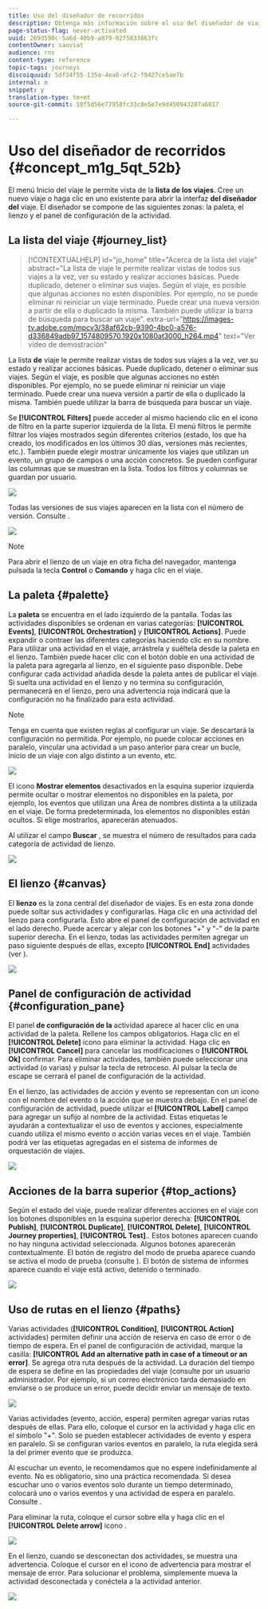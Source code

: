 ```yaml
---
title: Uso del diseñador de recorridos
description: Obtenga más información sobre el uso del diseñador de viajes
page-status-flag: never-activated
uuid: 269d590c-5a6d-40b9-a879-02f5033863fc
contentOwner: sauviat
audience: rns
content-type: reference
topic-tags: journeys
discoiquuid: 5df34f55-135a-4ea8-afc2-f9427ce5ae7b
internal: n
snippet: y
translation-type: tm+mt
source-git-commit: 18f5d56e77958fc33c8e5e7e9d450943207a6017

---
```



# Uso del diseñador de recorridos {#concept_m1g_5qt_52b}

El menú Inicio del viaje le permite vista de la **lista de los viajes**. Cree un nuevo viaje o haga clic en uno existente para abrir la interfaz **del diseñador del** viaje. El diseñador se compone de las siguientes zonas: la paleta, el lienzo y el panel de configuración de la actividad.

## La lista del viaje {#journey_list}

>[!CONTEXTUALHELP]
>id=&quot;jo_home&quot;
>title=&quot;Acerca de la lista del viaje&quot;
>abstract=&quot;La lista de viaje le permite realizar vistas de todos sus viajes a la vez, ver su estado y realizar acciones básicas. Puede duplicado, detener o eliminar sus viajes. Según el viaje, es posible que algunas acciones no estén disponibles. Por ejemplo, no se puede eliminar ni reiniciar un viaje terminado. Puede crear una nueva versión a partir de ella o duplicado la misma. También puede utilizar la barra de búsqueda para buscar un viaje&quot;.
>extra-url=&quot;https://images-tv.adobe.com/mpcv3/38af62cb-9390-4bc0-a576-d336849adb97_1574809570.1920x1080at3000_h264.mp4&quot; text=&quot;Ver vídeo de demostración&quot;

La lista **de** viaje le permite realizar vistas de todos sus viajes a la vez, ver su estado y realizar acciones básicas. Puede duplicado, detener o eliminar sus viajes. Según el viaje, es posible que algunas acciones no estén disponibles. Por ejemplo, no se puede eliminar ni reiniciar un viaje terminado. Puede crear una nueva versión a partir de ella o duplicado la misma. También puede utilizar la barra de búsqueda para buscar un viaje.

Se **[!UICONTROL Filters]** puede acceder al mismo haciendo clic en el icono de filtro en la parte superior izquierda de la lista. El menú filtros le permite filtrar los viajes mostrados según diferentes criterios (estado, los que ha creado, los modificados en los últimos 30 días, versiones más recientes, etc.). También puede elegir mostrar únicamente los viajes que utilizan un evento, un grupo de campos o una acción concretos. Se pueden configurar las columnas que se muestran en la lista. Todos los filtros y columnas se guardan por usuario.

![](../assets/journey74.png)

Todas las versiones de sus viajes aparecen en la lista con el número de versión. Consulte [](../building-journeys/journey-versions.md).

![](../assets/journey37.png)

>[!NOTE]
>
>Para abrir el lienzo de un viaje en otra ficha del navegador, mantenga pulsada la tecla **Control** o **Comando** y haga clic en el viaje.

## La paleta {#palette}

La **paleta** se encuentra en el lado izquierdo de la pantalla. Todas las actividades disponibles se ordenan en varias categorías: **[!UICONTROL Events]**, **[!UICONTROL Orchestration]** y **[!UICONTROL Actions]**. Puede expandir o contraer las diferentes categorías haciendo clic en su nombre. Para utilizar una actividad en el viaje, arrástrela y suéltela desde la paleta en el lienzo. También puede hacer clic con el botón doble en una actividad de la paleta para agregarla al lienzo, en el siguiente paso disponible. Debe configurar cada actividad añadida desde la paleta antes de publicar el viaje. Si suelta una actividad en el lienzo y no termina su configuración, permanecerá en el lienzo, pero una advertencia roja indicará que la configuración no ha finalizado para esta actividad.

>[!NOTE]
>
>Tenga en cuenta que existen reglas al configurar un viaje. Se descartará la configuración no permitida. Por ejemplo, no puede colocar acciones en paralelo, vincular una actividad a un paso anterior para crear un bucle, inicio de un viaje con algo distinto a un evento, etc.

![](../assets/journey38.png)

El icono **Mostrar elementos** desactivados en la esquina superior izquierda permite ocultar o mostrar elementos no disponibles en la paleta, por ejemplo, los eventos que utilizan una Área de nombres distinta a la utilizada en el viaje. De forma predeterminada, los elementos no disponibles están ocultos. Si elige mostrarlos, aparecerán atenuados.

Al utilizar el campo **Buscar** , se muestra el número de resultados para cada categoría de actividad de lienzo.

![](../assets/palette-filter.png)

## El lienzo {#canvas}

El **lienzo** es la zona central del diseñador de viajes. Es en esta zona donde puede soltar sus actividades y configurarlas. Haga clic en una actividad del lienzo para configurarla. Esto abre el panel de configuración de actividad en el lado derecho. Puede acercar y alejar con los botones &quot;+&quot; y &quot;-&quot; de la parte superior derecha. En el lienzo, todas las actividades permiten agregar un paso siguiente después de ellas, excepto **[!UICONTROL End]** actividades (ver [](../building-journeys/end-activity.md)).

![](../assets/journey39.png)

## Panel de configuración de actividad {#configuration_pane}

El panel **de configuración de la** actividad aparece al hacer clic en una actividad de la paleta. Rellene los campos obligatorios. Haga clic en el **[!UICONTROL Delete]** icono para eliminar la actividad. Haga clic en **[!UICONTROL Cancel]** para cancelar las modificaciones o **[!UICONTROL Ok]** confirmar. Para eliminar actividades, también puede seleccionar una actividad (o varias) y pulsar la tecla de retroceso. Al pulsar la tecla de escape se cerrará el panel de configuración de la actividad.

En el lienzo, las actividades de acción y evento se representan con un icono con el nombre del evento o la acción que se muestra debajo. En el panel de configuración de actividad, puede utilizar el **[!UICONTROL Label]** campo para agregar un sufijo al nombre de la actividad. Estas etiquetas le ayudarán a contextualizar el uso de eventos y acciones, especialmente cuando utiliza el mismo evento o acción varias veces en el viaje. También podrá ver las etiquetas agregadas en el sistema de informes de orquestación de viajes.

![](../assets/journey59bis.png)

## Acciones de la barra superior {#top_actions}

Según el estado del viaje, puede realizar diferentes acciones en el viaje con los botones disponibles en la esquina superior derecha: **[!UICONTROL Publish]**, **[!UICONTROL Duplicate]**, **[!UICONTROL Delete]**, **[!UICONTROL Journey properties]**, **[!UICONTROL Test]**.. Estos botones aparecen cuando no hay ninguna actividad seleccionada. Algunos botones aparecerán contextualmente. El botón de registro del modo de prueba aparece cuando se activa el modo de prueba (consulte [](../building-journeys/testing-the-journey.md)). El botón de sistema de informes aparece cuando el viaje está activo, detenido o terminado.

![](../assets/journey41.png)

## Uso de rutas en el lienzo {#paths}

Varias actividades (**[!UICONTROL Condition]**, **[!UICONTROL Action]** actividades) permiten definir una acción de reserva en caso de error o de tiempo de espera. En el panel de configuración de actividad, marque la casilla: **[!UICONTROL Add an alternative path in case of a timeout or an error]**. Se agrega otra ruta después de la actividad. La duración del tiempo de espera se define en las propiedades del viaje (consulte [](../building-journeys/changing-properties.md) por un usuario administrador. Por ejemplo, si un correo electrónico tarda demasiado en enviarse o se produce un error, puede decidir enviar un mensaje de texto.

![](../assets/journey42.png)

Varias actividades (evento, acción, espera) permiten agregar varias rutas después de ellas. Para ello, coloque el cursor en la actividad y haga clic en el símbolo &quot;+&quot;. Solo se pueden establecer actividades de evento y espera en paralelo. Si se configuran varios eventos en paralelo, la ruta elegida será la del primer evento que se produzca.

Al escuchar un evento, le recomendamos que no espere indefinidamente al evento. No es obligatorio, sino una práctica recomendada. Si desea escuchar uno o varios eventos solo durante un tiempo determinado, colocará uno o varios eventos y una actividad de espera en paralelo. Consulte [](../building-journeys/event-activities.md#section_vxv_h25_pgb).

Para eliminar la ruta, coloque el cursor sobre ella y haga clic en el **[!UICONTROL Delete arrow]** icono .

![](../assets/journey42ter.png)

En el lienzo, cuando se desconectan dos actividades, se muestra una advertencia. Coloque el cursor en el icono de advertencia para mostrar el mensaje de error. Para solucionar el problema, simplemente mueva la actividad desconectada y conéctela a la actividad anterior.

![](../assets/canvas-disconnected.png)